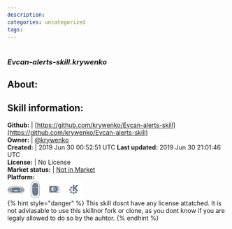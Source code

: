 ```yaml
--- 
description: 
categories: uncategorized   
tags:   
---
```


#   
### _Evcan-alerts-skill.krywenko_  
## About:  


## Skill information:  
**Github:** | [https://github.com/krywenko/Evcan-alerts-skill](https://github.com/krywenko/Evcan-alerts-skill)  
**Owner:** | [@krywenko](https://github.com/krywenko)  
**Created:** | 2019 Jun 30 00:52:51 UTC  **Last updated:** 2019 Jun 30 21:01:46 UTC  
**License:** | No License  
**Market status:** | [Not in Market](https://market.mycroft.ai/skill/)  
**Platform:**  
 ![](../.gitbook/assets/mark-1-icon.png)  ![](../.gitbook/assets/mark-2-icon.png)  ![](../.gitbook/assets/picroft-icon.png)  ![](../.gitbook/assets/kde.png)   
{% hint style="danger" %}
This skill dosnt have any license attatched. It is not adviasable to use this skillnor fork or clone, as you dont know if you are legaly allowed to do so by the auhtor.
{% endhint %}
